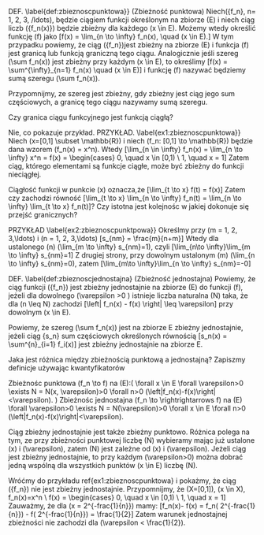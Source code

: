 DEF. \label{def:zbieznoscpunktowa}} (Zbieżność punktowa) Niech\(\{f_n\}, n= 1, 2, 3, /ldots\), będzie ciągiem funkcji określonym na zbiorze \(E\) i niech ciąg liczb \(\{f_n(x)\}\) będzie zbieżny dla każdego \(x \in E\). Możemy wtedy określić funkcję \(f\) jako 
	\[f(x) = \lim_{n \to \infty} f_n(x), \quad (x \in E).\]
W tym przypadku powiemy, że ciąg \(\{f_n\}\)jest zbieżny na zbiorze \(E\) i funkcja \(f\) jest granicą lub funkcją graniczną tego ciągu. 
Analogicznie jeśli szereg \(\sum f_n(x)\) jest zbieżny przy każdym \(x \in E\), to określimy
	\[f(x) = \sum^{\infty}_{n=1} f_n(x) \quad (x \in E)\]
i funkcję \(f\) nazywać będziemy sumą szeregu \(\sum f_n(x)\).

Przypomnijmy, ze szereg jest zbieżny, gdy zbieżny jest ciąg jego sum częściowych, a granicę tego ciągu nazywamy sumą szeregu.

Czy granica ciągu funkcyjnego jest funkcją ciągłą?

Nie, co pokazuje przykład.
PRZYKŁAD. \label{ex1:zbieznoscpunktowa}}
Niech \(x=[0,1] \subset \mathbb{R}\) i niech \(f_n: [0,1] \to \mathbb{R}\) będzie dana wzorem \(f_n(x) = x^n\).
Wtedy
	\[\lim_{n \in \infty} f_n(x) = \lim_{n \to \infty} x^n = f(x) = 
	\begin{cases} 
	0, \quad x \in [0,1) \\
	1, \quad x = 1\]
Zatem ciąg, którego elementami są funkcje ciągłe, może być zbieżny do funkcji nieciągłej.

Ciągłość funkcji w punkcie \(x\) oznacza,że 
	\[\lim_{t \to x} f(t) = f(x)\]
Zatem czy zachodzi równość
	\[\lim_{t \to x} \lim_{n \to \infty} f_n(t) = \lim_{n \to \infty} \lim_{t \to x} f_n(t)\]?
Czy istotna jest kolejnośc w jakiej dokonuje się przejść granicznych?

PRZYKŁAD \label{ex2:zbieznoscpunktpowa}}
Określmy przy \(m = 1, 2, 3,\ldots\) i \(n = 1, 2, 3,\ldots\)
	\[s_{nm} = \frac{m}{n+m}\]
Wtedy dla ustalonego \(n\) \(\lim_{m \to \infty} s_{nm}=1\), czyli
\[\lim_{n\to \infty}\lim_{m \to \infty} s_{nm}=1\]
Z drugiej strony, przy dowolnym ustalonym \(m\) \(\lim_{n \to \infty} s_{nm}=0)\, zatem
\[\lim_{m\to \infty}\lim_{n \to \infty} s_{nm}=-0\]


DEF. \label{def:zbieznoscjednostajna} (Zbieżność jednostajna)
Powiemy, że ciąg funkcji \(\{f_n\}\) jest zbieżny jednostajnie na zbiorze \(E\) do funkcji \(f\), jeżeli dla dowolnego \(\varepsilon >0 \) istnieje liczba naturalna \(N\) taka, że dla \(n \leq N\) zachodzi 
	\[\left| f_n(x) - f(x) \right| \leq \varepsilon\] 
przy dowolnym \(x \in E\).

Powiemy, że szereg \(\sum f_n(x)) jest na zbiorze E zbieżny jednostajnie, jeżeli ciąg \{s_n\} sum częściowych określonych równością 
	\[s_n(x) = \sum^{n}_{i=1} f_i(x)\]
jest zbieżny jednostajnie na zbiorze E.

Jaka jest różnica między zbieżnością punktową a jednostajną?
Zapiszmy definicje używając kwantyfikatorów

Zbieżnośc punktowa \(f_n \to f\) na \(E\):\( \forall x \in E \forall \varepsilon>0 \exists N = N(x, \varepsilon)>0 \forall n>0 (\left|f_n(x)-f(x)\right|<\varepsilon). \)
Zbieżnośc jednostajna \(f_n \to \rightrightarrows f\) na \(E\)  \forall \varepsilon>0 \exists N = N(\varepsilon)>0 \forall x \in E \forall n>0 (\left|f_n(x)-f(x)\right|<\varepsilon).

Ciąg zbieżny jednostajnie jest także zbieżny punktowo. Różnica polega na tym, ze przy zbieżności punktowej liczbę \(N\) wybieramy mając już ustalone \(x\) i \(\varepsilon\), zatem \(N\) jest zależne od \(x\) i \(\varepsilon\).
Jeżeli ciąg jest zbieżny jednostajnie, to przy każdym \(\varepsilon>0\) można dobrać jedną wspólną dla wszystkich punktów \(x \in E\) liczbę \(N\).

Wróćmy do przykładu ref{ex1:zbieznoscpunktowa}  i pokażmy, że ciąg \(\{f_n\}\) nie jest zbieżny jednostajnie. Przypomnijmy, że
	\(X=[0,1]\), \(x \in X\),
	f_n(x)=x^n \\
	f(x) = 
	\begin{cases} 
	0, \quad x \in [0,1) \\
	1, \quad x = 1\]
Zauważmy, że dla \(x = 2^{-frac{1}{n}}\) mamy:
\[f_n(x)- f(x) = f_n( 2^{-frac{1}{n}}) - f( 2^{-frac{1}{n}}) = \frac{1}{2}\]
Zatem warunek jednostajnej zbieżności nie zachodzi dla \(\varepsilon < \frac{1}{2}\).


